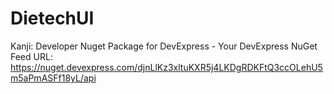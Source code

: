 # DietechUI

Kanji: Developer Nuget Package for DevExpress - Your DevExpress NuGet Feed URL: https://nuget.devexpress.com/djnLlKz3xltuKXR5j4LKDgRDKFtQ3ccOLehU5m5aPmASFf18yL/api
